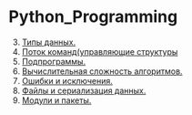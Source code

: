 # Python_Programming
3. [Типы данных.](/Lab3_AlinaSabitova.ipynb)
4. [Поток команд(управляющие структуры]()
5. [Подпрограммы.]()
6. [Вычислительная сложность алгоритмов.]()
7. [Ошибки и исключения.]()
8. [Файлы и сериализация данных.]()
9. [Модули и пакеты.]()
